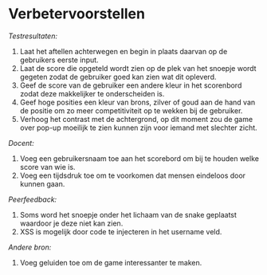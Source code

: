 # Verbetervoorstellen
_Testresultaten:_
1. Laat het aftellen achterwegen en begin in plaats daarvan op de gebruikers eerste input.
2. Laat de score die opgeteld wordt zien op de plek van het snoepje wordt gegeten zodat de gebruiker goed kan zien wat dit opleverd.
3. Geef de score van de gebruiker een andere kleur in het scorenbord zodat deze makkelijker te onderscheiden is.
4. Geef hoge posities een kleur van brons, zilver of goud aan de hand van de positie om zo meer competitiviteit op te wekken bij de gebruiker.
5. Verhoog het contrast met de achtergrond, op dit moment zou de game over pop-up moeilijk te zien kunnen zijn voor iemand met slechter zicht.

_Docent:_
1. Voeg een gebruikersnaam toe aan het scorebord om bij te houden welke score van wie is.
2. Voeg een tijdsdruk toe om te voorkomen dat mensen eindeloos door kunnen gaan.

_Peerfeedback:_
1. Soms word het snoepje onder het lichaam van de snake geplaatst waardoor je deze niet kan zien.
2. XSS is mogelijk door code te injecteren in het username veld.

_Andere bron:_
1. Voeg geluiden toe om de game interessanter te maken.
